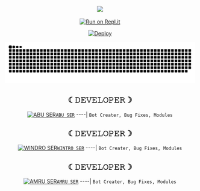    
<div align="center">
<div align="center">
  <p align="center">
<img src=https://i.imgur.com/8LoHMT8.png>
</p>
    
    

  
[![Run on Repl.it](https://repl.it/badge/github/quiec/whatsAlfa)](https://replit.com/@Afx-Abu/Luzi-Mwol?v=1)

[![Deploy](https://www.herokucdn.com/deploy/button.svg)](https://bit.ly/Luzi-Mwol)
     </div>
     [![Run on Repl.it](https://github.com/Platane/snk/raw/output/github-contribution-grid-snake.svg)](https://bit.ly/2XqQKMU)
 
 <div align="center">

## ☾︎𝙳𝙴𝚅𝙴𝙻𝙾𝙿𝙴𝚁☽︎
  <div align="center">
  
   [![ABU SER](https://i.imgur.com/yubSaVi.jpg)](https://github.com/Afx-Abu)[`ABU SER`](https://i.imgur.com/yubSaVi.jpg)
----|
   `Bot Creater, Bug Fixes, Modules`

## ☾︎𝙳𝙴𝚅𝙴𝙻𝙾𝙿𝙴𝚁☽︎
  <div align="center">
  
   [![WINDRO SER](https://i.imgur.com/snKWQib.jpg)](https://github.com/wvfx-windro)[`WINTRO SER`](https://imgur.com/FufgKus)
----|
   `Bot Creater, Bug Fixes, Modules`

    
## ☾︎𝙳𝙴𝚅𝙴𝙻𝙾𝙿𝙴𝚁☽︎
  <div align="center">
  
   [![AMRU SER](https://i.imgur.com/amASdnT.jpg)](https://github.com/AMRUSIR)[`AMRU SER`](https://i.imgur.com/amASdnT.jpg)
----|
   `Bot Creater, Bug Fixes, Modules`
